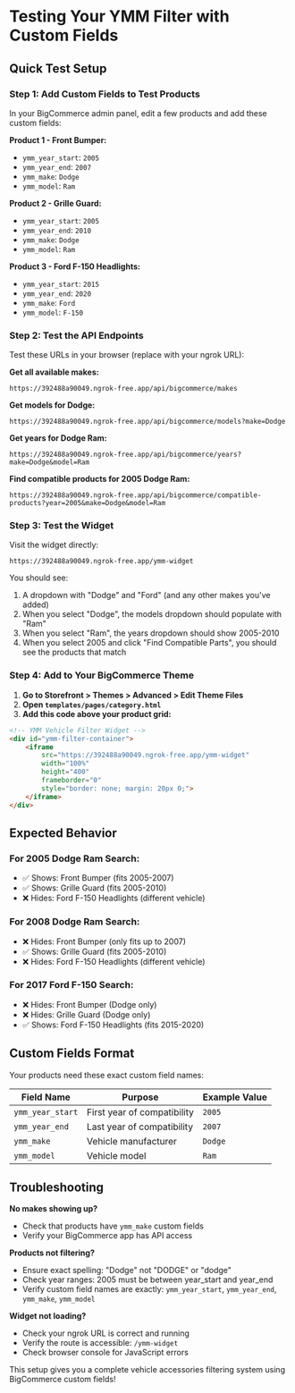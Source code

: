 # Testing Your YMM Filter with Custom Fields

## Quick Test Setup

### Step 1: Add Custom Fields to Test Products

In your BigCommerce admin panel, edit a few products and add these custom fields:

**Product 1 - Front Bumper:**
- `ymm_year_start`: `2005`
- `ymm_year_end`: `2007`
- `ymm_make`: `Dodge`
- `ymm_model`: `Ram`

**Product 2 - Grille Guard:**
- `ymm_year_start`: `2005`
- `ymm_year_end`: `2010`
- `ymm_make`: `Dodge`
- `ymm_model`: `Ram`

**Product 3 - Ford F-150 Headlights:**
- `ymm_year_start`: `2015`
- `ymm_year_end`: `2020`
- `ymm_make`: `Ford`
- `ymm_model`: `F-150`

### Step 2: Test the API Endpoints

Test these URLs in your browser (replace with your ngrok URL):

**Get all available makes:**
```
https://392488a90049.ngrok-free.app/api/bigcommerce/makes
```

**Get models for Dodge:**
```
https://392488a90049.ngrok-free.app/api/bigcommerce/models?make=Dodge
```

**Get years for Dodge Ram:**
```
https://392488a90049.ngrok-free.app/api/bigcommerce/years?make=Dodge&model=Ram
```

**Find compatible products for 2005 Dodge Ram:**
```
https://392488a90049.ngrok-free.app/api/bigcommerce/compatible-products?year=2005&make=Dodge&model=Ram
```

### Step 3: Test the Widget

Visit the widget directly:
```
https://392488a90049.ngrok-free.app/ymm-widget
```

You should see:
1. A dropdown with "Dodge" and "Ford" (and any other makes you've added)
2. When you select "Dodge", the models dropdown should populate with "Ram"
3. When you select "Ram", the years dropdown should show 2005-2010
4. When you select 2005 and click "Find Compatible Parts", you should see the products that match

### Step 4: Add to Your BigCommerce Theme

1. **Go to Storefront > Themes > Advanced > Edit Theme Files**
2. **Open `templates/pages/category.html`**
3. **Add this code above your product grid:**

```html
<!-- YMM Vehicle Filter Widget -->
<div id="ymm-filter-container">
    <iframe 
        src="https://392488a90049.ngrok-free.app/ymm-widget" 
        width="100%" 
        height="400" 
        frameborder="0"
        style="border: none; margin: 20px 0;">
    </iframe>
</div>
```

## Expected Behavior

### For 2005 Dodge Ram Search:
- ✅ Shows: Front Bumper (fits 2005-2007)
- ✅ Shows: Grille Guard (fits 2005-2010) 
- ❌ Hides: Ford F-150 Headlights (different vehicle)

### For 2008 Dodge Ram Search:
- ❌ Hides: Front Bumper (only fits up to 2007)
- ✅ Shows: Grille Guard (fits 2005-2010)
- ❌ Hides: Ford F-150 Headlights (different vehicle)

### For 2017 Ford F-150 Search:
- ❌ Hides: Front Bumper (Dodge only)
- ❌ Hides: Grille Guard (Dodge only)
- ✅ Shows: Ford F-150 Headlights (fits 2015-2020)

## Custom Fields Format

Your products need these exact custom field names:

| Field Name | Purpose | Example Value |
|------------|---------|---------------|
| `ymm_year_start` | First year of compatibility | `2005` |
| `ymm_year_end` | Last year of compatibility | `2007` |
| `ymm_make` | Vehicle manufacturer | `Dodge` |
| `ymm_model` | Vehicle model | `Ram` |

## Troubleshooting

**No makes showing up?**
- Check that products have `ymm_make` custom fields
- Verify your BigCommerce app has API access

**Products not filtering?**
- Ensure exact spelling: "Dodge" not "DODGE" or "dodge"
- Check year ranges: 2005 must be between year_start and year_end
- Verify custom field names are exactly: `ymm_year_start`, `ymm_year_end`, `ymm_make`, `ymm_model`

**Widget not loading?**
- Check your ngrok URL is correct and running
- Verify the route is accessible: `/ymm-widget`
- Check browser console for JavaScript errors

This setup gives you a complete vehicle accessories filtering system using BigCommerce custom fields!
